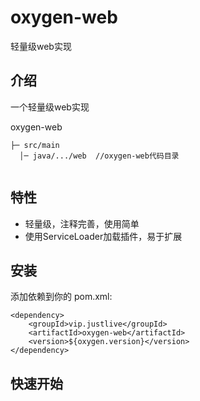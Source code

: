 # oxygen-web

轻量级web实现


## 介绍

一个轻量级web实现

oxygen-web

```
├─ src/main
  │─ java/.../web  //oxygen-web代码目录
  
```

## 特性

* 轻量级，注释完善，使用简单
* 使用ServiceLoader加载插件，易于扩展


## 安装

添加依赖到你的 pom.xml:
```
<dependency>
    <groupId>vip.justlive</groupId>
    <artifactId>oxygen-web</artifactId>
    <version>${oxygen.version}</version>
</dependency>

```

## 快速开始

